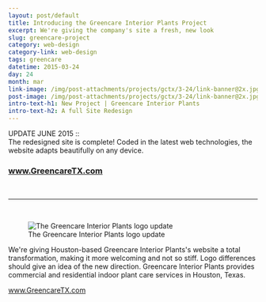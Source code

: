 ```yaml
---
layout: post/default
title: Introducing the Greencare Interior Plants Project
excerpt: We're giving the company's site a fresh, new look
slug: greencare-project
category: web-design
category-link: web-design
tags: greencare
datetime: 2015-03-24
day: 24
month: mar
link-image: /img/post-attachments/projects/gctx/3-24/link-banner@2x.jpg
post-image: /img/post-attachments/projects/gctx/3-24/link-banner@2x.jpg
intro-text-h1: New Project | Greencare Interior Plants
intro-text-h2: A full Site Redesign
---
```

<article id="greencare-project">
	<div class="row side-padding text-center" id="two">
		<p>UPDATE JUNE 2015 :: <br>The redesigned site is complete! Coded in the latest web technologies, the website adapts beautifully on any device.</p>
		<h3><a href="http://greencaretx.com" class="underlined header" target="_blank">www.GreencareTX.com</a></h3>
	</div>
	<br>
	<hr>
	<br>
	<div class="row side-padding margin-bottom" id="one">
		<figure>
			<img src="{{ site.blog_cdn }}/img/post-attachments/projects/gctx/3-24/link-banner@2x.jpg" alt="The Greencare Interior Plants logo update">
			<figcaption>The Greencare Interior Plants logo update</figcaption>
		</figure>
		<div class="verbiage">
			<p>We're giving Houston-based Greencare Interior Plants's website a total transformation, making it more welcoming and not so stiff. Logo differences should give an idea of the new direction. Greencare Interior Plants provides commercial and residential indoor plant care services in Houston, Texas.</p>
			<a href="http://greencaretx.com" class="underlined header" target="_blank">www.GreencareTX.com</a>
		</div>
	</div>
</article>